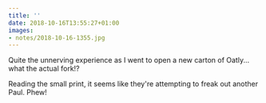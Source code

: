 ```yaml
---
title: ''
date: 2018-10-16T13:55:27+01:00
images:
- notes/2018-10-16-1355.jpg
---
```

Quite the unnerving experience as I went to open a new carton of Oatly... what the actual fork!?

Reading the small print, it seems like they're attempting to freak out another Paul. Phew!
